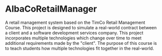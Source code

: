 # AlbaCoRetailManager
A retail management system based on the TimCo Retail Management Course. This project is designed to simulate a real-world contract between a client and a software development services company. This project incorporates multiple technologies which change over time to meet additional requirements made by the "client". The purpose of this course is to teach students how multiple technologies fit together in the real-world.
